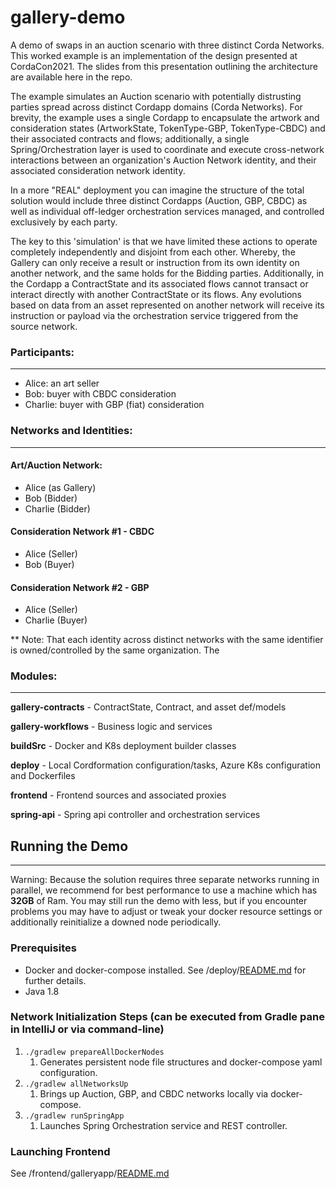 [//]: # (TODO: Update with diagrams and latest arch description and module mapping)
[//]: # (TODO: Git squash redundant commit msgs)

# gallery-demo

A demo of swaps in an auction scenario with three distinct Corda Networks. This worked example is an implementation of the design presented at CordaCon2021. The slides from this presentation outlining the architecture are available here in the repo.



The example simulates an Auction scenario with potentially distrusting parties spread across distinct Cordapp domains (Corda Networks). For brevity, the example uses a single Cordapp to encapsulate the artwork and consideration states (ArtworkState, TokenType-GBP, TokenType-CBDC) and their associated contracts and flows; additionally, a single Spring/Orchestration layer is used to coordinate and execute cross-network interactions between an organization's Auction Network identity, and their associated consideration network identity.



In a more "REAL" deployment you can imagine the structure of the total solution would include three distinct Cordapps (Auction, GBP, CBDC) as well as individual off-ledger orchestration services managed, and controlled exclusively by each party.



The key to this 'simulation' is that we have limited these actions to operate completely independently and disjoint from each other. Whereby, the Gallery can only receive a result or instruction from its own identity on another network, and the same holds for the Bidding parties. Additionally, in the Cordapp a ContractState and its associated flows cannot transact or interact directly with another ContractState or its flows. Any evolutions based on data from an asset represented on another network will receive its instruction or payload via the orchestration service triggered from the source network.
### Participants: 

---

- Alice: an art seller
- Bob: buyer with CBDC consideration
- Charlie: buyer with GBP (fiat) consideration

### Networks and Identities:

---

#### Art/Auction Network:
 - Alice (as Gallery)
 - Bob (Bidder)
 - Charlie (Bidder)

#### Consideration Network #1 - CBDC
 - Alice (Seller)
 - Bob (Buyer)

#### Consideration Network #2 - GBP
 - Alice (Seller)
 - Charlie (Buyer)

** Note: That each identity across distinct networks with the same identifier is owned/controlled by the same organization. The 

### Modules:

---

**gallery-contracts** - ContractState, Contract, and asset def/models

**gallery-workflows** - Business logic and services

**buildSrc** - Docker and K8s deployment builder classes

**deploy** - Local Cordformation configuration/tasks, Azure K8s configuration and Dockerfiles

**frontend** - Frontend sources and associated proxies

**spring-api** - Spring api controller and orchestration services

## Running the Demo

---

Warning: Because the solution requires three separate networks running in parallel, we recommend for best performance to use a machine which has **32GB** of Ram. You may still run the demo with less, but if you encounter problems you may have to adjust or tweak your docker resource settings or additionally
reinitialize a downed node periodically.

### Prerequisites
- Docker and docker-compose installed. See /deploy/[README.md](/deploy/README.md) for further details.
- Java 1.8

### Network Initialization Steps (can be executed from Gradle pane in IntelliJ or via command-line)
1. `./gradlew prepareAllDockerNodes`
    1. Generates persistent node file structures and docker-compose yaml configuration.
2. `./gradlew allNetworksUp`
    1. Brings up Auction, GBP, and CBDC networks locally via docker-compose.
3. `./gradlew runSpringApp`
    1. Launches Spring Orchestration service and REST controller.

### Launching Frontend

See /frontend/galleryapp/[README.md](/frontend/galleryapp/README.md)
